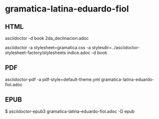 # gramatica-latina-eduardo-fiol

## HTML

asciidoctor -d book 2da_declinacion.adoc

asciidoctor -a stylesheet=gramatica.css -a stylesdir=../asciidoctor-stylesheet-factory/stylesheets indice.adoc -d book

## PDF

asciidoctor-pdf -a pdf-style=default-theme.yml gramatica-latina-eduardo-fiol.adoc

## EPUB

$ asciidoctor-epub3 gramatica-latina-eduardo-fiol.adoc -D epub
